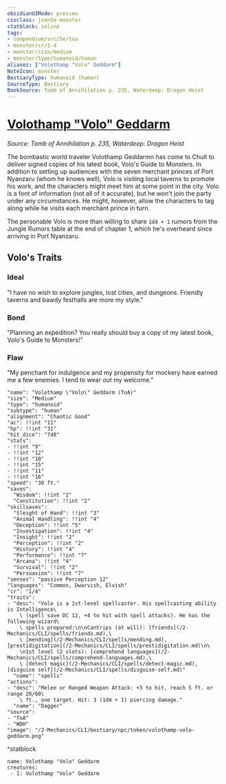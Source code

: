 ```yaml
---
obsidianUIMode: preview
cssclass: json5e-monster
statblock: inline
tags:
- compendium/src/5e/toa
- monster/cr/1-4
- monster/size/medium
- monster/type/humanoid/human
aliases: ["Volothamp "Volo" Geddarm"]
NoteIcon: monster
BestiaryType: humanoid (human)
SourceType: Bestiary
BookSource: Tomb of Annihilation p. 235, Waterdeep: Dragon Heist
---
```

# [Volothamp "Volo" Geddarm](2-Mechanics/CLI/bestiary/npc/volothamp-volo-geddarm-toa.md)
*Source: Tomb of Annihilation p. 235, Waterdeep: Dragon Heist*  

The bombastic world traveler Volothamp Geddarmn has come to Chult to deliver signed copies of his latest book, Volo's Guide to Monsters. In addition to setting up audiences with the seven merchant princes of Port Nyanzaru (whom he knows well), Volo is visiting local taverns to promote his work, and the characters might meet him at some point in the city. Volo is a font of information (not all of it accurate), but he won't join the party under any circumstances. He might, however, allow the characters to tag along while he visits each merchant prince in turn.

The personable Volo is more than willing to share `1d4 + 1` rumors from the Jungle Rumors table at the end of chapter 1, which he's overheard since arriving in Port Nyanzaru.

## Volo's Traits

### Ideal

"I have no wish to explore jungles, lost cities, and dungeons. Friendly taverns and bawdy festhalls are more my style."

### Bond

"Planning an expedition? You really should buy a copy of my latest book, Volo's Guide to Monsters!"

### Flaw

"My penchant for indulgence and my propensity for mockery have earned me a few enemies. I tend to wear out my welcome."

```statblock
"name": "Volothamp \"Volo\" Geddarm (ToA)"
"size": "Medium"
"type": "humanoid"
"subtype": "human"
"alignment": "Chaotic Good"
"ac": !!int "11"
"hp": !!int "31"
"hit_dice": "7d8"
"stats":
- !!int "9"
- !!int "12"
- !!int "10"
- !!int "15"
- !!int "11"
- !!int "16"
"speed": "30 ft."
"saves":
  "Wisdom": !!int "2"
  "Constitution": !!int "2"
"skillsaves":
  "Sleight of Hand": !!int "3"
  "Animal Handling": !!int "4"
  "Deception": !!int "5"
  "Investigation": !!int "4"
  "Insight": !!int "2"
  "Perception": !!int "2"
  "History": !!int "4"
  "Performance": !!int "7"
  "Arcana": !!int "4"
  "Survival": !!int "2"
  "Persuasion": !!int "7"
"senses": "passive Perception 12"
"languages": "Common, Dwarvish, Elvish"
"cr": "1/4"
"traits":
- "desc": "Volo is a 1st-level spellcaster. His spellcasting ability is Intelligence\
    \ (spell save DC 12, +4 to hit with spell attacks). He has the following wizard\
    \ spells prepared:\n\nCantrips (at will): [friends](/2-Mechanics/CLI/spells/friends.md),\
    \ [mending](/2-Mechanics/CLI/spells/mending.md), [prestidigitation](/2-Mechanics/CLI/spells/prestidigitation.md)\n\
    \n1st level (2 slots): [comprehend languages](/2-Mechanics/CLI/spells/comprehend-languages.md),\
    \ [detect magic](/2-Mechanics/CLI/spells/detect-magic.md), [disguise self](/2-Mechanics/CLI/spells/disguise-self.md)"
  "name": "spells"
"actions":
- "desc": "Melee or Ranged Weapon Attack: +3 to hit, reach 5 ft. or range 20/60\
    \ ft., one target. Hit: 3 (1d4 + 1) piercing damage."
  "name": "Dagger"
"source":
- "ToA"
- "WDH"
"image": "/2-Mechanics/CLI/bestiary/npc/token/volothamp-volo-geddarm.png"
```
^statblock

```encounter-table
name: Volothamp "Volo" Geddarm
creatures:
 - 1: Volothamp "Volo" Geddarm
```